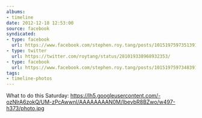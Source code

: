 ```yaml
---
albums:
- timeline
date: 2012-12-18 12:53:00
source: facebook
syndicated:
- type: facebook
  url: https://www.facebook.com/stephen.roy.tang/posts/10151975973513912
- type: twitter
  url: https://twitter.com/roytang/status/281019338968932353/
- type: facebook
  url: https://www.facebook.com/stephen.roy.tang/posts/10151975973483912
tags:
- timeline-photos
---
```


What to do this Saturday: https://lh5.googleusercontent.com/-ozNlrA6zokQ/UM-zPcAwwnI/AAAAAAAAN0M/IbevbR8BZwo/w497-h373/photo.jpg